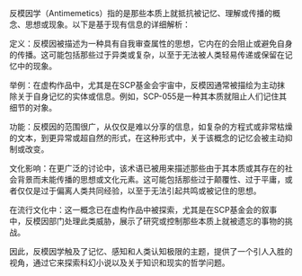 反模因学（Antimemetics）指的是那些本质上就抵抗被记忆、理解或传播的概念、思想或现象。以下是基于现有信息的详细解析：



定义：反模因被描述为一种具有自我审查属性的思想，它内在的会阻止或避免自身的传播。这可能包括那些过于异类或复杂，以至于无法被人类轻易传递或保留在记忆中的现象。



举例：在虚构作品中，尤其是在SCP基金会宇宙中，反模因通常被描绘为主动抹除关于自身记忆的实体或信息。例如，SCP-055是一种其本质就阻止人们记住其细节的对象。



功能：反模因的范围很广，从仅仅是难以分享的信息，如复杂的方程式或非常枯燥的文本，到更异常或超自然的形式，在这种形式中，关于该概念的记忆会被主动抑制或改变。



文化影响：在更广泛的讨论中，该术语已被用来描述那些由于其本质或其存在的社会背景而未能传播的思想或文化元素。这可能包括那些过于颠覆性、过于平庸，或者仅仅是过于偏离人类共同经验，以至于无法引起共鸣或被记住的思想。



在流行文化中：这一概念已在虚构作品中被探索，尤其是在SCP基金会的叙事中，反模因部门处理此类威胁，展示了研究或控制那些本质上就被遗忘的事物的挑战。



因此，反模因学触及了记忆、感知和人类认知极限的主题，提供了一个引人入胜的视角，通过它来探索科幻小说以及关于知识和现实的哲学问题。